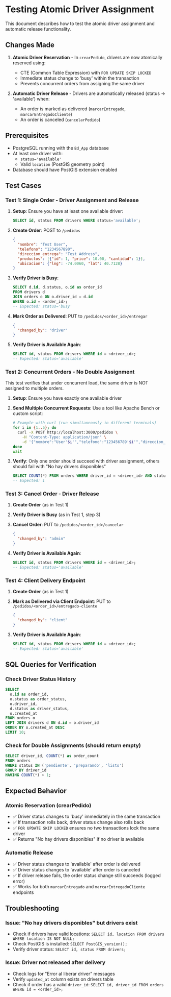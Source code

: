 # Testing Atomic Driver Assignment

This document describes how to test the atomic driver assignment and automatic release functionality.

## Changes Made

1. **Atomic Driver Reservation** - In `crearPedido`, drivers are now atomically reserved using:
   - CTE (Common Table Expression) with `FOR UPDATE SKIP LOCKED`
   - Immediate status change to 'busy' within the transaction
   - Prevents concurrent orders from assigning the same driver

2. **Automatic Driver Release** - Drivers are automatically released (status -> 'available') when:
   - An order is marked as delivered (`marcarEntregado`, `marcarEntregadoCliente`)
   - An order is canceled (`cancelarPedido`)

## Prerequisites

- PostgreSQL running with the `Bd_App` database
- At least one driver with:
  - `status='available'`
  - Valid `location` (PostGIS geometry point)
- Database should have PostGIS extension enabled

## Test Cases

### Test 1: Single Order - Driver Assignment and Release

1. **Setup**: Ensure you have at least one available driver:
   ```sql
   SELECT id, status FROM drivers WHERE status='available';
   ```

2. **Create Order**: POST to `/pedidos`
   ```json
   {
     "nombre": "Test User",
     "telefono": "1234567890",
     "direccion_entrega": "Test Address",
     "productos": [{"id": 1, "price": 10.00, "cantidad": 1}],
     "ubicacion": {"lng": -74.0060, "lat": 40.7128}
   }
   ```

3. **Verify Driver is Busy**:
   ```sql
   SELECT d.id, d.status, o.id as order_id
   FROM drivers d
   JOIN orders o ON o.driver_id = d.id
   WHERE o.id = <order_id>;
   -- Expected: status='busy'
   ```

4. **Mark Order as Delivered**: PUT to `/pedidos/<order_id>/entregar`
   ```json
   {
     "changed_by": "driver"
   }
   ```

5. **Verify Driver is Available Again**:
   ```sql
   SELECT id, status FROM drivers WHERE id = <driver_id>;
   -- Expected: status='available'
   ```

### Test 2: Concurrent Orders - No Double Assignment

This test verifies that under concurrent load, the same driver is NOT assigned to multiple orders.

1. **Setup**: Ensure you have exactly one available driver

2. **Send Multiple Concurrent Requests**: Use a tool like Apache Bench or custom script:
   ```bash
   # Example with curl (run simultaneously in different terminals)
   for i in {1..5}; do
     curl -X POST http://localhost:3000/pedidos \
       -H "Content-Type: application/json" \
       -d '{"nombre":"User'$i'","telefono":"123456789'$i'","direccion_entrega":"Addr","productos":[{"id":1,"price":10,"cantidad":1}],"ubicacion":{"lng":-74.006,"lat":40.7128}}' &
   done
   wait
   ```

3. **Verify**: Only one order should succeed with driver assignment, others should fail with "No hay drivers disponibles"
   ```sql
   SELECT COUNT(*) FROM orders WHERE driver_id = <driver_id> AND status='pendiente';
   -- Expected: 1
   ```

### Test 3: Cancel Order - Driver Release

1. **Create Order** (as in Test 1)

2. **Verify Driver is Busy** (as in Test 1, step 3)

3. **Cancel Order**: PUT to `/pedidos/<order_id>/cancelar`
   ```json
   {
     "changed_by": "admin"
   }
   ```

4. **Verify Driver is Available Again**:
   ```sql
   SELECT id, status FROM drivers WHERE id = <driver_id>;
   -- Expected: status='available'
   ```

### Test 4: Client Delivery Endpoint

1. **Create Order** (as in Test 1)

2. **Mark as Delivered via Client Endpoint**: PUT to `/pedidos/<order_id>/entregado-cliente`
   ```json
   {
     "changed_by": "client"
   }
   ```

3. **Verify Driver is Available Again**:
   ```sql
   SELECT id, status FROM drivers WHERE id = <driver_id>;
   -- Expected: status='available'
   ```

## SQL Queries for Verification

### Check Driver Status History
```sql
SELECT 
  o.id as order_id,
  o.status as order_status,
  o.driver_id,
  d.status as driver_status,
  o.created_at
FROM orders o
LEFT JOIN drivers d ON d.id = o.driver_id
ORDER BY o.created_at DESC
LIMIT 10;
```

### Check for Double Assignments (should return empty)
```sql
SELECT driver_id, COUNT(*) as order_count
FROM orders
WHERE status IN ('pendiente', 'preparando', 'listo')
GROUP BY driver_id
HAVING COUNT(*) > 1;
```

## Expected Behavior

### Atomic Reservation (crearPedido)
- ✅ Driver status changes to 'busy' immediately in the same transaction
- ✅ If transaction rolls back, driver status change also rolls back
- ✅ `FOR UPDATE SKIP LOCKED` ensures no two transactions lock the same driver
- ✅ Returns "No hay drivers disponibles" if no driver is available

### Automatic Release
- ✅ Driver status changes to 'available' after order is delivered
- ✅ Driver status changes to 'available' after order is canceled
- ✅ If driver release fails, the order status change still succeeds (logged error)
- ✅ Works for both `marcarEntregado` and `marcarEntregadoCliente` endpoints

## Troubleshooting

### Issue: "No hay drivers disponibles" but drivers exist
- Check if drivers have valid locations: `SELECT id, location FROM drivers WHERE location IS NOT NULL;`
- Check PostGIS is installed: `SELECT PostGIS_version();`
- Verify driver status: `SELECT id, status FROM drivers;`

### Issue: Driver not released after delivery
- Check logs for "Error al liberar driver" messages
- Verify `updated_at` column exists on drivers table
- Check if order has a valid `driver_id`: `SELECT id, driver_id FROM orders WHERE id = <order_id>;`
